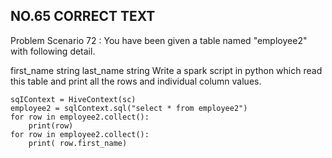 ## NO.65 CORRECT TEXT

Problem Scenario 72 : You have been given a table named "employee2" with following detail. 

first_name string
last_name string
Write a spark script in python which read this table and print all the rows and individual column values.

```
sqIContext = HiveContext(sc)
employee2 = sqlContext.sql("select * from employee2")
for row in employee2.collect(): 
	print(row)
for row in employee2.collect(): 
	print( row.first_name)
```


